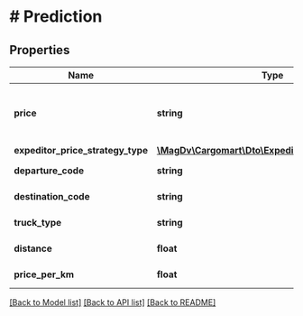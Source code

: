 # # Prediction

## Properties

Name | Type | Description | Notes
------------ | ------------- | ------------- | -------------
**price** | **string** | Предсказанная цена (строка, если не смогли предсказать, пустая строка) |
**expeditor_price_strategy_type** | [**\MagDv\Cargomart\Dto\ExpeditorPriceStrategyType**](ExpeditorPriceStrategyType.md) |  |
**departure_code** | **string** | Код точки отправки | [optional]
**destination_code** | **string** | Код точки назначения | [optional]
**truck_type** | **string** | Идентификатор типа кузова | [optional]
**distance** | **float** | Длина пути маршрута | [optional]
**price_per_km** | **float** | Цена за км пути маршрута | [optional]

[[Back to Model list]](../../README.md#models) [[Back to API list]](../../README.md#endpoints) [[Back to README]](../../README.md)
